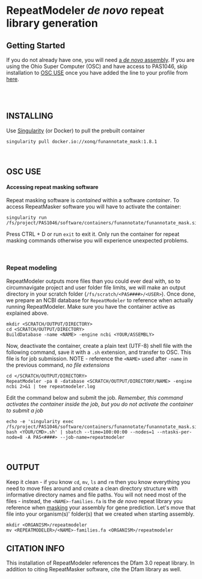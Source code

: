 # RepeatModeler *de novo* repeat library generation

## Getting Started
If you do not already have one, you will need [a *de novo* assembly](https://gitlab.com/xonq/tutorials/-/blob/master/assembly.md). If you are using the Ohio Super Computer (OSC) and have access to PAS1046, skip installation to [OSC USE](https://gitlab.com/xonq/tutorials/-/blob/master/repeatmodeler.md#osc-use) once you have added the line to your profile from [here](https://gitlab.com/xonq/tutorials/-/blob/master/annotationPipeline.md#getting-started).


<br /><br />

## INSTALLING
 
Use [Singularity](https://gitlab.com/xonq/tutorials/-/blog/master/containers.md) (or Docker) to pull the prebuilt container
```
singularity pull docker.io://xonq/funannotate_mask:1.8.1
```

<br />

## OSC USE
#### Accessing repeat masking software
Repeat masking software is *contained* within a software *container*. To access RepeatMasker software you will have to activate the container:
```
singularity run /fs/project/PAS1046/software/containers/funannotate/funannotate_mask.sif
```
Press CTRL + D or run `exit` to exit it. Only run the container for repeat masking commands otherwise you will experience unexpected problems.

<br />

### Repeat modeling
RepeatModeler outputs more files than you could ever deal with, so to circumnavigate project and user folder file limits, we will make an output directory in your scratch folder (`/fs/scratch/<PAS####>/<USER>`). Once done, we prepare an NCBI database for `RepeatModeler` to reference when actually running RepeatModeler. Make sure you have the container active as explained above.

```
mkdir <SCRATCH/OUTPUT/DIRECTORY>
cd <SCRATCH/OUTPUT/DIRECTORY>
BuildDatabase -name <NAME> -engine ncbi <YOUR/ASSEMBLY>
```

Now, deactivate the container, create a plain text (UTF-8) shell file with the following command, save it with a `.sh` extension, and transfer to OSC. This file is for job submission. NOTE - reference the `<NAME>` used after `-name` in the previous command, *no file extensions*


```
cd </SCRATCH/OUTPUT/DIRECTORY>
RepeatModeler -pa 8 -database <SCRATCH/OUTPUT/DIRECTORY/NAME> -engine ncbi 2>&1 | tee repeatmodeler.log
```

Edit the command below and submit the job. *Remember, this command activates the container inside the job, but you do not activate the container to submit a job*

```
echo -e 'singularity exec /fs/project/PAS1046/software/containers/funannotate/funannotate_mask.sif bash <YOUR/CMD>.sh' | sbatch --time=100:00:00 --nodes=1 --ntasks-per-node=8 -A PAS<####> --job-name=repeatmodeler
```

<br />

## OUTPUT
Keep it clean - if you know `cd`, `mv`, `ls` and `rm` then you know everything you need to move files around and create a clean directory structure with informative directory names and file paths. You will not need most of the files - instead, the `<NAME>-families.fa` is the *de novo* repeat library you reference when [masking](https://gitlab.com/xonq/tutorials/-/blob/master/funannotate.md#2-soft-mask-assembly) your assembly for gene prediction. Let's move that file into your organism(s)' folder(s) that we created when starting assembly.

```
mkdir <ORGANISM>/repeatmodeler
mv <REPEATMODELER>/<NAME>-families.fa <ORGANISM>/repeatmodeler
```

## CITATION INFO
This installation of RepeatModeler references the Dfam 3.0 repeat library. In addition to citing RepeatMasker software, cite the Dfam library as well.
